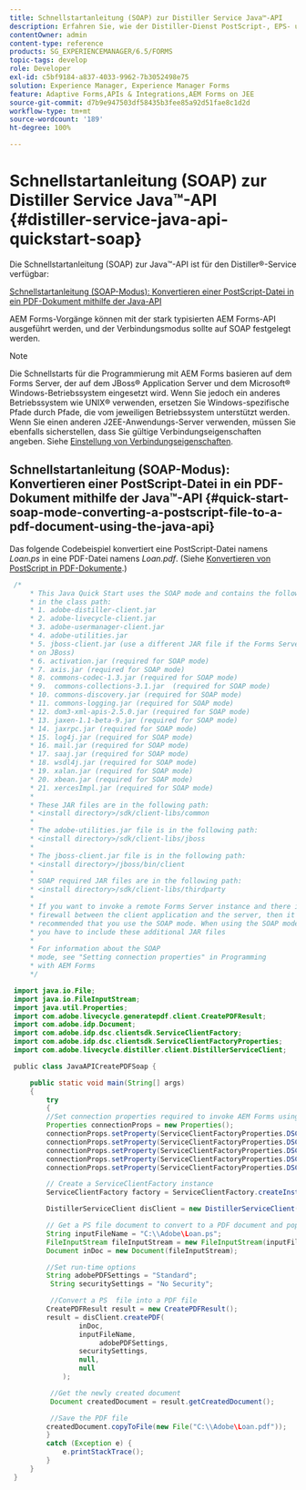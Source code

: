 ```yaml
---
title: Schnellstartanleitung (SOAP) zur Distiller Service Java™-API
description: Erfahren Sie, wie der Distiller-Dienst PostScript-, EPS- und PRN-Dateien in PDF umwandelt, die häufig für die Konvertierung von gedruckten in elektronische Dokumente in großen Mengen verwendet werden.
contentOwner: admin
content-type: reference
products: SG_EXPERIENCEMANAGER/6.5/FORMS
topic-tags: develop
role: Developer
exl-id: c5bf9184-a837-4033-9962-7b3052498e75
solution: Experience Manager, Experience Manager Forms
feature: Adaptive Forms,APIs & Integrations,AEM Forms on JEE
source-git-commit: d7b9e947503df58435b3fee85a92d51fae8c1d2d
workflow-type: tm+mt
source-wordcount: '189'
ht-degree: 100%

---
```


# Schnellstartanleitung (SOAP) zur Distiller Service Java™-API {#distiller-service-java-api-quickstart-soap}

Die Schnellstartanleitung (SOAP) zur Java™-API ist für den Distiller®-Service verfügbar:

[Schnellstartanleitung (SOAP-Modus): Konvertieren einer PostScript-Datei in ein PDF-Dokument mithilfe der Java-API](distiller-service-java-api-quick.md#quick-start-soap-mode-converting-a-postscript-file-to-a-pdf-document-using-the-java-api)

AEM Forms-Vorgänge können mit der stark typisierten AEM Forms-API ausgeführt werden, und der Verbindungsmodus sollte auf SOAP festgelegt werden.

>[!NOTE]
>
>Die Schnellstarts für die Programmierung mit AEM Forms basieren auf dem Forms Server, der auf dem JBoss® Application Server und dem Microsoft® Windows-Betriebssystem eingesetzt wird. Wenn Sie jedoch ein anderes Betriebssystem wie UNIX® verwenden, ersetzen Sie Windows-spezifische Pfade durch Pfade, die vom jeweiligen Betriebssystem unterstützt werden. Wenn Sie einen anderen J2EE-Anwendungs-Server verwenden, müssen Sie ebenfalls sicherstellen, dass Sie gültige Verbindungseigenschaften angeben. Siehe [Einstellung von Verbindungseigenschaften](/help/forms/developing/invoking-aem-forms-using-java.md#setting-connection-properties).

## Schnellstartanleitung (SOAP-Modus): Konvertieren einer PostScript-Datei in ein PDF-Dokument mithilfe der Java™-API {#quick-start-soap-mode-converting-a-postscript-file-to-a-pdf-document-using-the-java-api}

Das folgende Codebeispiel konvertiert eine PostScript-Datei namens *Loan.ps* in eine PDF-Datei namens *Loan.pdf*. (Siehe [Konvertieren von PostScript in PDF-Dokumente](/help/forms/developing/converting-postscript-pdf-documents.md#converting-postscript-to-pdf-documents).)

```java
 /*
     * This Java Quick Start uses the SOAP mode and contains the following JAR files
     * in the class path:
     * 1. adobe-distiller-client.jar
     * 2. adobe-livecycle-client.jar
     * 3. adobe-usermanager-client.jar
     * 4. adobe-utilities.jar
     * 5. jboss-client.jar (use a different JAR file if the Forms Server is not deployed
     * on JBoss)
     * 6. activation.jar (required for SOAP mode)
     * 7. axis.jar (required for SOAP mode)
     * 8. commons-codec-1.3.jar (required for SOAP mode)
     * 9.  commons-collections-3.1.jar  (required for SOAP mode)
     * 10. commons-discovery.jar (required for SOAP mode)
     * 11. commons-logging.jar (required for SOAP mode)
     * 12. dom3-xml-apis-2.5.0.jar (required for SOAP mode)
     * 13. jaxen-1.1-beta-9.jar (required for SOAP mode)
     * 14. jaxrpc.jar (required for SOAP mode)
     * 15. log4j.jar (required for SOAP mode)
     * 16. mail.jar (required for SOAP mode)
     * 17. saaj.jar (required for SOAP mode)
     * 18. wsdl4j.jar (required for SOAP mode)
     * 19. xalan.jar (required for SOAP mode)
     * 20. xbean.jar (required for SOAP mode)
     * 21. xercesImpl.jar (required for SOAP mode)
     *
     * These JAR files are in the following path:
     * <install directory>/sdk/client-libs/common
     *
     * The adobe-utilities.jar file is in the following path:
     * <install directory>/sdk/client-libs/jboss
     *
     * The jboss-client.jar file is in the following path:
     * <install directory>/jboss/bin/client
     *
     * SOAP required JAR files are in the following path:
     * <install directory>/sdk/client-libs/thirdparty
     *
     * If you want to invoke a remote Forms Server instance and there is a
     * firewall between the client application and the server, then it is
     * recommended that you use the SOAP mode. When using the SOAP mode,
     * you have to include these additional JAR files
     *
     * For information about the SOAP
     * mode, see "Setting connection properties" in Programming
     * with AEM Forms
     */

 import java.io.File;
 import java.io.FileInputStream;
 import java.util.Properties;
 import com.adobe.livecycle.generatepdf.client.CreatePDFResult;
 import com.adobe.idp.Document;
 import com.adobe.idp.dsc.clientsdk.ServiceClientFactory;
 import com.adobe.idp.dsc.clientsdk.ServiceClientFactoryProperties;
 import com.adobe.livecycle.distiller.client.DistillerServiceClient;

 public class JavaAPICreatePDFSoap {

     public static void main(String[] args)
     {
         try
         {
         //Set connection properties required to invoke AEM Forms using SOAP mode
         Properties connectionProps = new Properties();
         connectionProps.setProperty(ServiceClientFactoryProperties.DSC_DEFAULT_SOAP_ENDPOINT, "https://'[server]:[port]'");
         connectionProps.setProperty(ServiceClientFactoryProperties.DSC_TRANSPORT_PROTOCOL,ServiceClientFactoryProperties.DSC_SOAP_PROTOCOL);
         connectionProps.setProperty(ServiceClientFactoryProperties.DSC_SERVER_TYPE, "JBoss");
         connectionProps.setProperty(ServiceClientFactoryProperties.DSC_CREDENTIAL_USERNAME, "administrator");
         connectionProps.setProperty(ServiceClientFactoryProperties.DSC_CREDENTIAL_PASSWORD, "password");

         // Create a ServiceClientFactory instance
         ServiceClientFactory factory = ServiceClientFactory.createInstance(connectionProps);

         DistillerServiceClient disClient = new DistillerServiceClient(factory );

         // Get a PS file document to convert to a PDF document and populate a com.adobe.idp.Document object
         String inputFileName = "C:\\Adobe\Loan.ps";
         FileInputStream fileInputStream = new FileInputStream(inputFileName);
         Document inDoc = new Document(fileInputStream);

         //Set run-time options
         String adobePDFSettings = "Standard";
          String securitySettings = "No Security";

          //Convert a PS  file into a PDF file
         CreatePDFResult result = new CreatePDFResult();
         result = disClient.createPDF(
                 inDoc,
                 inputFileName,
                      adobePDFSettings,
                 securitySettings,
                 null,
                 null
             );

          //Get the newly created document
          Document createdDocument = result.getCreatedDocument();

          //Save the PDF file
         createdDocument.copyToFile(new File("C:\\Adobe\Loan.pdf"));
         }
         catch (Exception e) {
             e.printStackTrace();
         }
     }
 }
```
